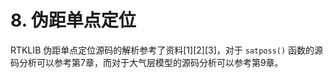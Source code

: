 # 8. 伪距单点定位

RTKLIB 伪距单点定位源码的解析参考了资料[1][2][3]，对于 `satposs()` 函数的源码分析可以参考第7章，而对于大气层模型的源码分析可以参考第9章。

<GiscusTalk />

